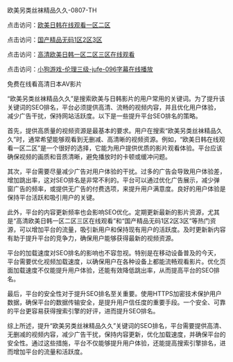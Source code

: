 欧美另类丝袜精品久久-0807-TH

点击访问：<a href="https://gda-c7m.pages.dev/">欧美日韩在线观看一区二区</a>

点击访问：<a href="https://tfda.pages.dev/">国产精品无码1区2区3区</a>

点击访问：<a href="https://heiliaowzu4ur.pages.dev/">高清欧美日韩一区二区三区在线观看</a>

点击访问：<a href="https://heiliaozj3tjd.pages.dev/">小狗游戏-伦理三级-jufe-096字幕在线播放</a>

免费在线看高清日本AV影片

“欧美另类丝袜精品久久”是搜索欧美与日韩影片的用户常用的关键词。为了提升该关键词的SEO排名，平台必须提供高清、流畅的视频内容，并且优化用户体验，减少广告干扰，保持网站活跃度。以下是一些提升平台SEO排名的策略。

首先，提供高质量的视频资源是最基本的要求。用户在搜索“欧美另类丝袜精品久久”时，通常希望能够观看到无删减、高清晰的视频资源。例如，“欧美日韩在线观看一区二区”是一个很好的选择，它能为用户提供优质的影片观看体验。平台应该确保视频的画质和音质清晰，避免播放时的卡顿或缓冲问题。

其次，平台需要尽量减少广告对用户体验的干扰。过多的广告会导致用户体验差，增加跳出率，这对SEO排名是非常不利的。平台可以通过优化广告展示，减少弹窗广告的频率，或提供无广告的付费选项，来提升用户满意度。良好的用户体验是保持平台活跃和吸引用户的关键。

此外，平台的内容更新频率也会影响SEO优化。定期更新最新的影片资源，尤其是“高清欧美日韩一区二区三区在线观看”和“国产精品无码1区2区3区”等热门资源，可以增加平台的流量，吸引新用户和保持现有用户的活跃度。及时更新新内容有助于提升平台的竞争力，确保用户能够获得最新的视频资源。

平台的加载速度对SEO排名的影响也不容忽视。特别是在移动设备普及的今天，平台需要优化视频加载速度，以确保用户在各种设备上都能流畅观看影片。优化页面加载速度不仅能提升用户体验，还能有效降低跳出率，从而提高平台的SEO排名。

最后，平台的安全性对于提升SEO排名至关重要。使用HTTPS加密技术保护用户数据，确保平台的数据传输安全，是提升用户信任度的重要手段。一个安全、可靠的平台更容易获得搜索引擎的好评，进而提升SEO排名。

综上所述，提升“欧美另类丝袜精品久久”关键词的SEO排名，平台需要提供高清、无删减的视频内容，减少广告干扰，保持内容更新，优化加载速度，并确保平台的安全性。通过这些措施，平台不仅能够提升用户体验，还能提高搜索引擎排名，进而增加平台的流量和活跃度。

<span style="display:none;">[Canonical link]( https://github.com/lh46166/8744 ）</span>
